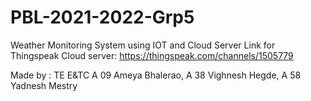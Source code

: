 # PBL-2021-2022-Grp5

Weather Monitoring System using IOT and Cloud Server
Link for Thingspeak Cloud server: https://thingspeak.com/channels/1505779

Made by : TE E&TC
A 09 Ameya Bhalerao, 
A 38 Vighnesh Hegde,
A 58 Yadnesh Mestry


